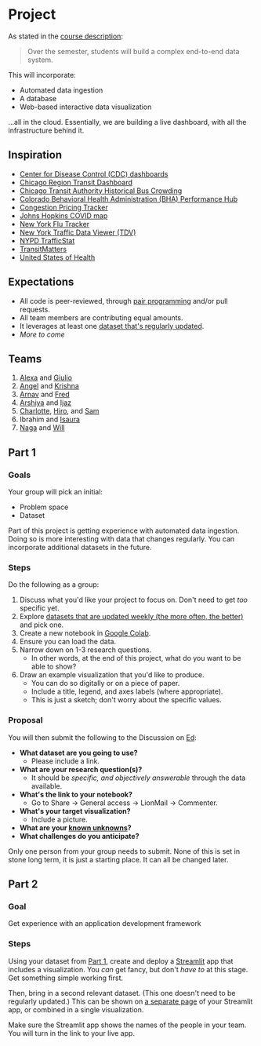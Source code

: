 # Project

As stated in the [course description](../README.md#course-description):

> Over the semester, students will build a complex end-to-end data system.

This will incorporate:

- Automated data ingestion
- A database
- Web-based interactive data visualization

…all in the cloud. Essentially, we are building a live dashboard, with all the infrastructure behind it.

## Inspiration

- [Center for Disease Control (CDC) dashboards](https://www.cdc.gov/nssp/php/data-research/dashboards/index.html)
- [Chicago Region Transit Dashboard](https://experience.arcgis.com/experience/2aa35be601ed4e1aa1b1fcf2bf56cb2f/page/Home/)
- [Chicago Transit Authority Historical Bus Crowding](https://capacitydb.ctadataportal.com/)
- [Colorado Behavioral Health Administration (BHA) Performance Hub](https://bha.colorado.gov/data-and-reports/performance-hub)
- [Congestion Pricing Tracker](https://www.congestion-pricing-tracker.com/)
- [Johns Hopkins COVID map](https://coronavirus.jhu.edu/map.html)
- [New York Flu Tracker](https://nyshc.health.ny.gov/web/nyapd/new-york-state-flu-tracker)
- [New York Traffic Data Viewer (TDV)](https://www.dot.ny.gov/tdv)
- [NYPD TrafficStat](https://trafficsafetyforum.nypdonline.org/)
- [TransitMatters](https://dashboard.transitmatters.org/)
- [United States of Health](https://www.mckinsey.com/industries/public-sector/our-insights/us-public-health-dashboard)

## Expectations

- All code is peer-reviewed, through [pair programming](pairing.md) and/or pull requests.
- All team members are contributing equal amounts.
- It leverages at least one [dataset that's regularly updated](data.md#datasets-that-are-regularly-updated).
- _More to come_

## Teams

1. [Alexa](../people/alexachan.md) and [Giulio](../people/giulio.md)
1. [Angel](../people/angel.md) and [Krishna](../people/Krishna.md)
1. [Arnav](../people/arnav.md) and [Fred](../people/fred.md)
1. [Arshiya](../people/arshiya.md) and [Ijaz](../people/ijaz.md)
1. [Charlotte](../people/charlotte.md), [Hiro](../people/hiro.md), and [Sam](../people/sam.md)
1. Ibrahim and [Isaura](../people/isaura.md)
1. [Naga](../people/naga.md) and [Will](../people/willfrolich.md)

## Part 1

### Goals

Your group will pick an initial:

- Problem space
- Dataset

Part of this project is getting experience with automated data ingestion. Doing so is more interesting with data that changes regularly. You can incorporate additional datasets in the future.

### Steps

Do the following as a group:

1. Discuss what you'd like your project to focus on. Don't need to get _too_ specific yet.
1. Explore [datasets that are updated weekly (the more often, the better)](data.md#datasets-that-are-regularly-updated) and pick one.
1. Create a new notebook in [Google Colab](https://colab.research.google.com/).
1. Ensure you can load the data.
1. Narrow down on 1-3 research questions.
   - In other words, at the end of this project, what do you want to be able to show?
1. Draw an example visualization that you'd like to produce.
   - You can do so digitally or on a piece of paper.
   - Include a title, legend, and axes labels (where appropriate).
   - This is just a sketch; don't worry about the specific values.

### Proposal

You will then submit the following to the Discussion on [Ed](https://courseworks2.columbia.edu/courses/210480/external_tools/37606?display=borderless):

- **What dataset are you going to use?**
  - Please include a link.
- **What are your research question(s)?**
  - It should be _specific, and objectively answerable_ through the data available.
- **What's the link to your notebook?**
  - Go to Share -> General access -> LionMail -> Commenter.
- **What's your target visualization?**
  - Include a picture.
- **What are your [known unknowns](https://en.wikipedia.org/wiki/There_are_unknown_unknowns)?**
- **What challenges do you anticipate?**

Only one person from your group needs to submit. None of this is set in stone long term, it is just a starting place. It can all be changed later.

## Part 2

### Goal

Get experience with an application development framework

### Steps

Using your dataset from [Part 1](#part-1), create and deploy a [Streamlit](https://streamlit.io/) app that includes a visualization. You _can_ get fancy, but don't _have to_ at this stage. Get something simple working first.

Then, bring in a second relevant dataset. (This one doesn't need to be regularly updated.) This can be shown on [a separate page](https://docs.streamlit.io/get-started/fundamentals/additional-features#pages) of your Streamlit app, or combined in a single visualization.

Make sure the Streamlit app shows the names of the people in your team. You will turn in the link to your live app.
